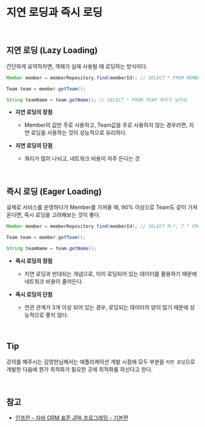 # 지연 로딩과 즉시 로딩

<br>

## 지연 로딩 (Lazy Loading)

간단하게 요약하자면, 객체가 실제 사용될 때 로딩하는 방식이다.

```java
Member member = memberRepository.find(memberId); // SELECT * FROM MEMBER 쿼리가 날라감

Team team = member.getTeam();

String teamName = team.getName(); // SELECT * FROM TEAM 쿼리가 날라감
```

- **지연 로딩의 장점**

  - Member의 값만 주로 사용하고, Team값을 주로 사용하지 않는 경우라면, 지연 로딩을 사용하는 것이 성능적으로 유리하다.

- **지연 로딩의 단점**

  - 쿼리가 많이 나뉘고, 네트워크 비용이 자주 든다는 것

<br>

## 즉시 로딩 (Eager Loading)

실제로 서비스를 운영하다가 Member를 가져올 때, 90% 이상으로 Team도 같이 가져온다면, 즉시 로딩을 고려해보는 것이 좋다.

```java
Member member = memberRepository.find(memberId); // SELECT M.*, T.* FROM MEMBER JOIN TEAM ....

Team team = member.getTeam();

String teamName = team.getName();
```

- **즉시 로딩의 장점**

  - 지연 로딩과 반대되는 개념으로, 이미 로딩되어 있는 데이터를 활용하기 때문에 네트워크 비용이 줄어든다.

- **즉시 로딩의 단점**

  - 연관 관계가 3개 이상 되어 있는 경우, 로딩되는 데이터의 양이 많기 때문에 성능적으로 좋지 않다.

<br>

## Tip

강의를 해주시는 김영한님께서는 애플리케이션 개발 시점에 모두 부분을 `지연 로딩`으로 개발한 다음에 뭔가 최적화가 필요한 곳에 최적화를 하신다고 한다.

<br>

## 참고

- [인프런 - 자바 ORM 표준 JPA 프로그래밍 - 기본편](https://www.inflearn.com/course/ORM-JPA-Basic/dashboard)
